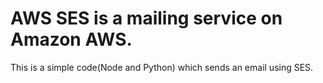 # AWS SES is a mailing service on Amazon AWS.

This is a simple code(Node and Python) which sends an email using SES.